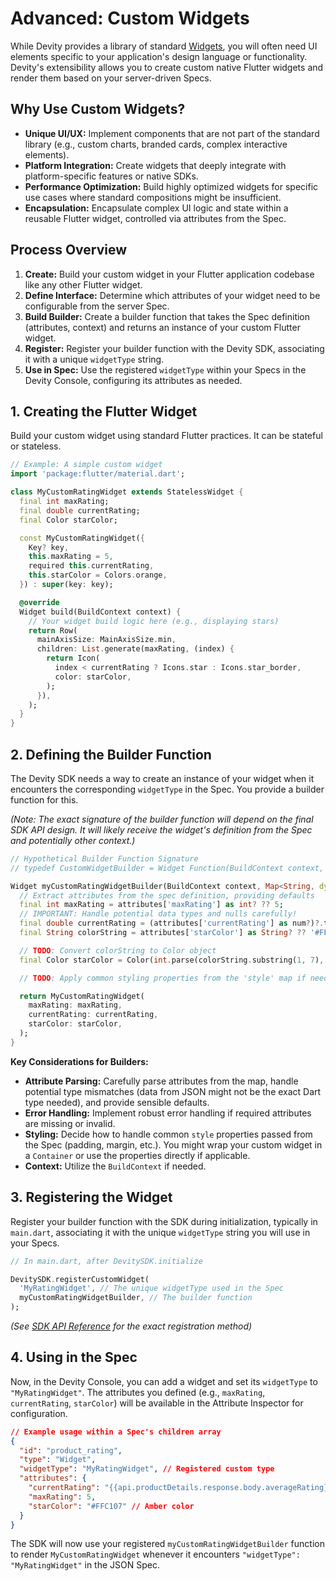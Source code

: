 # Advanced: Custom Widgets

While Devity provides a library of standard [Widgets](../core-concepts/widgets.md), you will often need UI elements specific to your application's design language or functionality. Devity's extensibility allows you to create custom native Flutter widgets and render them based on your server-driven Specs.

## Why Use Custom Widgets?

*   **Unique UI/UX:** Implement components that are not part of the standard library (e.g., custom charts, branded cards, complex interactive elements).
*   **Platform Integration:** Create widgets that deeply integrate with platform-specific features or native SDKs.
*   **Performance Optimization:** Build highly optimized widgets for specific use cases where standard compositions might be insufficient.
*   **Encapsulation:** Encapsulate complex UI logic and state within a reusable Flutter widget, controlled via attributes from the Spec.

## Process Overview

1.  **Create:** Build your custom widget in your Flutter application codebase like any other Flutter widget.
2.  **Define Interface:** Determine which attributes of your widget need to be configurable from the server Spec.
3.  **Build Builder:** Create a builder function that takes the Spec definition (attributes, context) and returns an instance of your custom Flutter widget.
4.  **Register:** Register your builder function with the Devity SDK, associating it with a unique `widgetType` string.
5.  **Use in Spec:** Use the registered `widgetType` within your Specs in the Devity Console, configuring its attributes as needed.

## 1. Creating the Flutter Widget

Build your custom widget using standard Flutter practices. It can be stateful or stateless.

```dart
// Example: A simple custom widget
import 'package:flutter/material.dart';

class MyCustomRatingWidget extends StatelessWidget {
  final int maxRating;
  final double currentRating;
  final Color starColor;

  const MyCustomRatingWidget({
    Key? key,
    this.maxRating = 5,
    required this.currentRating,
    this.starColor = Colors.orange,
  }) : super(key: key);

  @override
  Widget build(BuildContext context) {
    // Your widget build logic here (e.g., displaying stars)
    return Row(
      mainAxisSize: MainAxisSize.min,
      children: List.generate(maxRating, (index) {
        return Icon(
          index < currentRating ? Icons.star : Icons.star_border,
          color: starColor,
        );
      }),
    );
  }
}
```

## 2. Defining the Builder Function

The Devity SDK needs a way to create an instance of your widget when it encounters the corresponding `widgetType` in the Spec. You provide a builder function for this.

*(Note: The exact signature of the builder function will depend on the final SDK API design. It will likely receive the widget's definition from the Spec and potentially other context.)*

```dart
// Hypothetical Builder Function Signature
// typedef CustomWidgetBuilder = Widget Function(BuildContext context, Map<String, dynamic> attributes, Map<String, dynamic>? style);

Widget myCustomRatingWidgetBuilder(BuildContext context, Map<String, dynamic> attributes, Map<String, dynamic>? style) {
  // Extract attributes from the spec definition, providing defaults
  final int maxRating = attributes['maxRating'] as int? ?? 5;
  // IMPORTANT: Handle potential data types and nulls carefully!
  final double currentRating = (attributes['currentRating'] as num?)?.toDouble() ?? 0.0;
  final String colorString = attributes['starColor'] as String? ?? '#FFA500'; // Default orange

  // TODO: Convert colorString to Color object
  final Color starColor = Color(int.parse(colorString.substring(1, 7), radix: 16) + 0xFF000000);

  // TODO: Apply common styling properties from the 'style' map if needed

  return MyCustomRatingWidget(
    maxRating: maxRating,
    currentRating: currentRating,
    starColor: starColor,
  );
}
```

**Key Considerations for Builders:**

*   **Attribute Parsing:** Carefully parse attributes from the map, handle potential type mismatches (data from JSON might not be the exact Dart type needed), and provide sensible defaults.
*   **Error Handling:** Implement robust error handling if required attributes are missing or invalid.
*   **Styling:** Decide how to handle common `style` properties passed from the Spec (padding, margin, etc.). You might wrap your custom widget in a `Container` or use the properties directly if applicable.
*   **Context:** Utilize the `BuildContext` if needed.

## 3. Registering the Widget

Register your builder function with the SDK during initialization, typically in `main.dart`, associating it with the unique `widgetType` string you will use in your Specs.

```dart
// In main.dart, after DevitySDK.initialize

DevitySDK.registerCustomWidget(
  'MyRatingWidget', // The unique widgetType used in the Spec
  myCustomRatingWidgetBuilder, // The builder function
);
```

*(See [SDK API Reference](../reference/flutter_sdk_api.md) for the exact registration method)*

## 4. Using in the Spec

Now, in the Devity Console, you can add a widget and set its `widgetType` to `"MyRatingWidget"`. The attributes you defined (e.g., `maxRating`, `currentRating`, `starColor`) will be available in the Attribute Inspector for configuration.

```json
// Example usage within a Spec's children array
{
  "id": "product_rating",
  "type": "Widget",
  "widgetType": "MyRatingWidget", // Registered custom type
  "attributes": {
    "currentRating": "{{api.productDetails.response.body.averageRating}}", // Dynamic binding
    "maxRating": 5,
    "starColor": "#FFC107" // Amber color
  }
}
```

The SDK will now use your registered `myCustomRatingWidgetBuilder` function to render `MyCustomRatingWidget` whenever it encounters `"widgetType": "MyRatingWidget"` in the JSON Spec. 